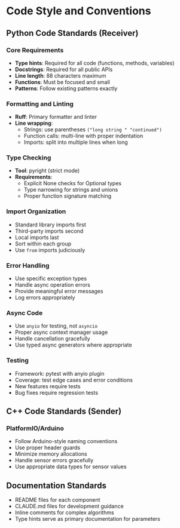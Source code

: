 # Code Style and Conventions

## Python Code Standards (Receiver)

### Core Requirements

- **Type hints**: Required for all code (functions, methods, variables)
- **Docstrings**: Required for all public APIs
- **Line length**: 88 characters maximum
- **Functions**: Must be focused and small
- **Patterns**: Follow existing patterns exactly

### Formatting and Linting

- **Ruff**: Primary formatter and linter
- **Line wrapping**:
  - Strings: use parentheses `("long string " "continued")`
  - Function calls: multi-line with proper indentation
  - Imports: split into multiple lines when long

### Type Checking

- **Tool**: pyright (strict mode)
- **Requirements**:
  - Explicit None checks for Optional types
  - Type narrowing for strings and unions
  - Proper function signature matching

### Import Organization

- Standard library imports first
- Third-party imports second
- Local imports last
- Sort within each group
- Use `from` imports judiciously

### Error Handling

- Use specific exception types
- Handle async operation errors
- Provide meaningful error messages
- Log errors appropriately

### Async Code

- Use `anyio` for testing, not `asyncio`
- Proper async context manager usage
- Handle cancellation gracefully
- Use typed async generators where appropriate

### Testing

- Framework: pytest with anyio plugin
- Coverage: test edge cases and error conditions
- New features require tests
- Bug fixes require regression tests

## C++ Code Standards (Sender)

### PlatformIO/Arduino

- Follow Arduino-style naming conventions
- Use proper header guards
- Minimize memory allocations
- Handle sensor errors gracefully
- Use appropriate data types for sensor values

## Documentation Standards

- README files for each component
- CLAUDE.md files for development guidance
- Inline comments for complex algorithms
- Type hints serve as primary documentation for parameters
